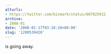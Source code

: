 ```yaml
---
alturls:
- https://twitter.com/bismark/status/607825912
archive:
- 2008-01
date: '2008-01-17T03:10:20+00:00'
slug: '1200539420'
---
```


is going away.

